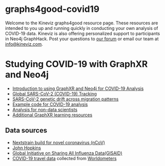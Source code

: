 # graphs4good-covid19
Welcome to the Kineviz graphs4good resource page. These resources are intended to you up and running quickly in conducting your own analysis of COVID-19 data. Kineviz is also offering personalized support to participants in Neo4j GraphHack. Post your questions to [our forum](https://community.kineviz.com/) or email our team at [info@kineviz.com](mailto:info@kineviz.com?&subject=graphs4good-covid19&).

# Studying COVID-19 with GraphXR and Neo4j
* [Introduction to using GraphXR and Neo4j for COVID-19 Analysis](https://www.kineviz.com/blog/2020/3/19/tutorial-covid-19-graphxr-and-neo4j)
* [Global SARS-CoV-2 (COVID-19) Tracking](https://www.kineviz.com/covid19)
* [SARS-CoV-2 genetic drift across migration patterns](https://www.kineviz.com/sarscov2)
* [Example code for COVID-19 analysis](https://github.com/Kineviz/covid19_analysis)
* [Analysis for non-data scientists](https://medium.com/neo4j/covid-19-with-graphxr-and-neo4j-16ea37686ca5)
* [Additional GraphXR learning resources](https://www.kineviz.com/learning)

## Data sources
* [Nextstrain build for novel coronavirus (nCoV)](https://github.com/nextstrain/ncov)
* [John Hopkins](https://github.com/CSSEGISandData/COVID-19/tree/master/csse_covid_19_data/csse_covid_19_time_series)
* [Global Initiative on Sharing All Influenza Data(GISAID)](https://www.gisaid.org/)
* [COVID-19 travel data](https://github.com/Kineviz/graphs4good-covid19/blob/master/COVID-19%20Travel%20Log%20-%20Sheet1.csv) collected from [Worldometers](https://www.worldometers.info/coronavirus/#news)

